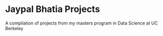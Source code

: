 # Jaypal Bhatia Projects
A compilation of projects from my masters program in Data Science at UC Berkeley
